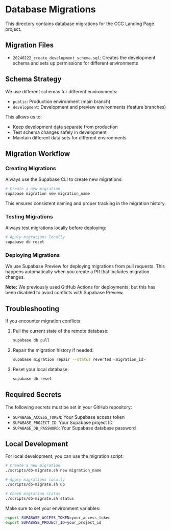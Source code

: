 # Database Migrations

This directory contains database migrations for the CCC Landing Page project.

## Migration Files

- `20240222_create_development_schema.sql`: Creates the development schema and sets up permissions for different environments

## Schema Strategy

We use different schemas for different environments:

- `public`: Production environment (main branch)
- `development`: Development and preview environments (feature branches)

This allows us to:

- Keep development data separate from production
- Test schema changes safely in development
- Maintain different data sets for different environments

## Migration Workflow

### Creating Migrations

Always use the Supabase CLI to create new migrations:

```bash
# Create a new migration
supabase migration new migration_name
```

This ensures consistent naming and proper tracking in the migration history.

### Testing Migrations

Always test migrations locally before deploying:

```bash
# Apply migrations locally
supabase db reset
```

### Deploying Migrations

We use Supabase Preview for deploying migrations from pull requests. This happens automatically when you create a PR that includes migration changes.

**Note:** We previously used GitHub Actions for deployments, but this has been disabled to avoid conflicts with Supabase Preview.

## Troubleshooting

If you encounter migration conflicts:

1. Pull the current state of the remote database:
   ```bash
   supabase db pull
   ```

2. Repair the migration history if needed:
   ```bash
   supabase migration repair --status reverted <migration_id>
   ```

3. Reset your local database:
   ```bash
   supabase db reset
   ```

## Required Secrets

The following secrets must be set in your GitHub repository:

- `SUPABASE_ACCESS_TOKEN`: Your Supabase access token
- `SUPABASE_PROJECT_ID`: Your Supabase project ID
- `SUPABASE_DB_PASSWORD`: Your Supabase database password

## Local Development

For local development, you can use the migration script:

```bash
# Create a new migration
./scripts/db-migrate.sh new migration_name

# Apply migrations locally
./scripts/db-migrate.sh up

# Check migration status
./scripts/db-migrate.sh status
```

Make sure to set your environment variables:

```bash
export SUPABASE_ACCESS_TOKEN=your_access_token
export SUPABASE_PROJECT_ID=your_project_id
